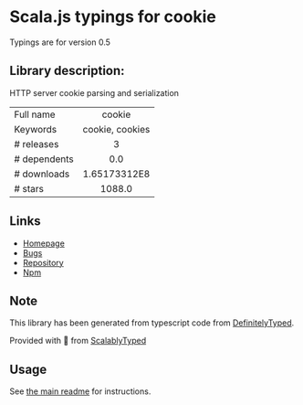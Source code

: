 
# Scala.js typings for cookie

Typings are for version 0.5

## Library description:
HTTP server cookie parsing and serialization

|                    |                 |
| ------------------ | :-------------: |
| Full name          | cookie |
| Keywords           | cookie, cookies |
| # releases         | 3 |
| # dependents       | 0.0 |
| # downloads        | 1.65173312E8 |
| # stars            | 1088.0 |

## Links
- [Homepage](https://github.com/jshttp/cookie#readme)
- [Bugs](https://github.com/jshttp/cookie/issues)
- [Repository](https://github.com/jshttp/cookie)
- [Npm](https://www.npmjs.com/package/cookie)
    


## Note
This library has been generated from typescript code from [DefinitelyTyped](https://definitelytyped.org).

Provided with :purple_heart: from [ScalablyTyped](https://github.com/oyvindberg/ScalablyTyped)

## Usage
See [the main readme](../../readme.md) for instructions.


